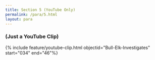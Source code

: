 ```yaml
---
title: Section 5 (YouTube Only)
permalink: /para/5.html
layout: para
---
```


### (Just a YouTube Clip)



{% include feature/youtube-clip.html objectid="Bull-Elk-Investigates" start="034" end="46"%}
